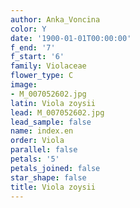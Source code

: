 ```yaml
---
author: Anka_Voncina
color: Y
date: '1900-01-01T00:00:00'
f_end: '7'
f_start: '6'
family: Violaceae
flower_type: C
image:
- M_007052602.jpg
latin: Viola zoysii
lead: M_007052602.jpg
lead_sample: false
name: index.en
order: Viola
parallel: false
petals: '5'
petals_joined: false
star_shape: false
title: Viola zoysii
---
```

